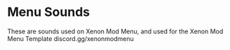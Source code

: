 # Menu Sounds
These are sounds used on Xenon Mod Menu, and used for the Xenon Mod Menu Template
discord.gg/xenonmodmenu
